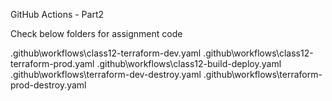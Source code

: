 GitHub Actions - Part2

Check below folders for assignment code

.github\workflows\class12-terraform-dev.yaml
.github\workflows\class12-terraform-prod.yaml
.github\workflows\class12-build-deploy.yaml
.github\workflows\terraform-dev-destroy.yaml
.github\workflows\terraform-prod-destroy.yaml